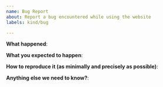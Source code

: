 ```yaml
---
name: Bug Report
about: Report a bug encountered while using the website
labels: kind/bug

---
```


<!-- Please use this template while reporting a bug and provide as much info as possible. Not doing so may result in your bug not being addressed in a timely manner. Thanks!

If the matter is security related, please disclose it privately via https://falco.org/security/
-->

**What happened**:

**What you expected to happen**:

**How to reproduce it (as minimally and precisely as possible)**:

**Anything else we need to know?**:

